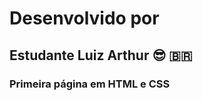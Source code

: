 # Desenvolvido por
## Estudante Luiz Arthur :sunglasses: :brazil:
### Primeira página em HTML e CSS

